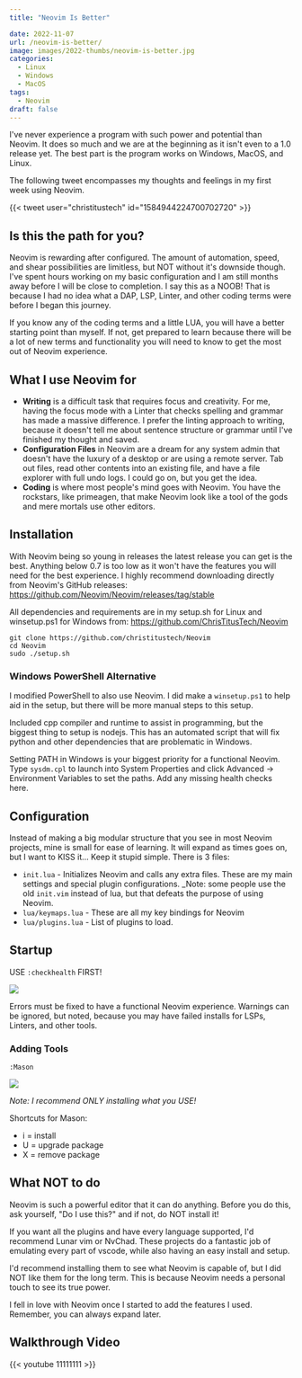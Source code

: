 ```yaml
---
title: "Neovim Is Better"

date: 2022-11-07
url: /neovim-is-better/
image: images/2022-thumbs/neovim-is-better.jpg
categories:
  - Linux
  - Windows
  - MacOS
tags:
  - Neovim
draft: false
---
```

I've never experience a program with such power and potential than Neovim. It does so much and we are at the beginning as it isn't even to a 1.0 release yet. The best part is the program works on Windows, MacOS, and Linux.
<!--more-->

The following tweet encompasses my thoughts and feelings in my first week using Neovim.

{{< tweet user="christitustech" id="1584944224700702720" >}}

## Is this the path for you?

Neovim is rewarding after configured. The amount of automation, speed, and shear possibilities are limitless, but NOT without it's downside though. I've spent hours working on my basic configuration and I am still months away before I will be close to completion. I say this as a NOOB! That is because I had no idea what a DAP, LSP, Linter, and other coding terms were before I began this journey. 

If you know any of the coding terms and a little LUA, you will have a better starting point than myself. If not, get prepared to learn because there will be a lot of new terms and functionality you will need to know to get the most out of Neovim experience. 

## What I use Neovim for

- **Writing** is a difficult task that requires focus and creativity. For me, having the focus mode with a Linter that checks spelling and grammar has made a massive difference. I prefer the linting approach to writing, because it doesn't tell me about sentence structure or grammar until I've finished my thought and saved.
- **Configuration Files** in Neovim are a dream for any system admin that doesn't have the luxury of a desktop or are using a remote server. Tab out files, read other contents into an existing file, and have a file explorer with full undo logs. I could go on, but you get the idea.
- **Coding** is where most people's mind goes with Neovim. You have the rockstars, like primeagen, that make Neovim look like a tool of the gods and mere mortals use other editors. 

## Installation

With Neovim being so young in releases the latest release you can get is the best. Anything below 0.7 is too low as it won't have the features you will need for the best experience. I highly recommend downloading directly from Neovim's GitHub releases: <https://github.com/Neovim/Neovim/releases/tag/stable>

All dependencies and requirements are in my setup.sh for Linux and winsetup.ps1 for Windows from: <https://github.com/ChrisTitusTech/Neovim>

```
git clone https://github.com/christitustech/Neovim
cd Neovim
sudo ./setup.sh
```

### Windows PowerShell Alternative

I modified PowerShell to also use Neovim. I did make a `winsetup.ps1` to help aid in the setup, but there will be more manual steps to this setup. 

Included cpp compiler and runtime to assist in programming, but the biggest thing to setup is nodejs. This has an automated script that will fix python and other dependencies that are problematic in Windows. 

Setting PATH in Windows is your biggest priority for a functional Neovim. Type `sysdm.cpl` to launch into System Properties and click Advanced -> Environment Variables to set the paths. Add any missing health checks here. 

## Configuration

Instead of making a big modular structure that you see in most Neovim projects, mine is small for ease of learning. It will expand as times goes on, but I want to KISS it... Keep it stupid simple. There is 3 files:

- `init.lua` - Initializes Neovim and calls any extra files. These are my main settings and special plugin configurations. _Note: some people use the old `init.vim` instead of lua, but that defeats the purpose of using Neovim.
- `lua/keymaps.lua` - These are all my key bindings for Neovim
- `lua/plugins.lua` - List of plugins to load. 

## Startup

USE `:checkhealth` FIRST!

![](/images/2022/neovim-is-better/checkhealth.png)

Errors must be fixed to have a functional Neovim experience. Warnings can be ignored, but noted, because you may have failed installs for LSPs, Linters, and other tools. 

### Adding Tools

`:Mason`

![](/images/2022/neovim-is-better/mason.png)

_Note: I recommend ONLY installing what you USE!_

Shortcuts for Mason:

 - i = install
 - U = upgrade package
 - X = remove package

## What NOT to do

Neovim is such a powerful editor that it can do anything. Before you do this, ask yourself, "Do I use this?" and if not, do NOT install it!

If you want all the plugins and have every language supported, I'd recommend Lunar vim or NvChad. These projects do a fantastic job of emulating every part of vscode, while also having an easy install and setup. 

I'd recommend installing them to see what Neovim is capable of, but I did NOT like them for the long term. This is because Neovim needs a personal touch to see its true power. 

I fell in love with Neovim once I started to add the features I used. Remember, you can always expand later.

## Walkthrough Video

{{< youtube 11111111 >}}
